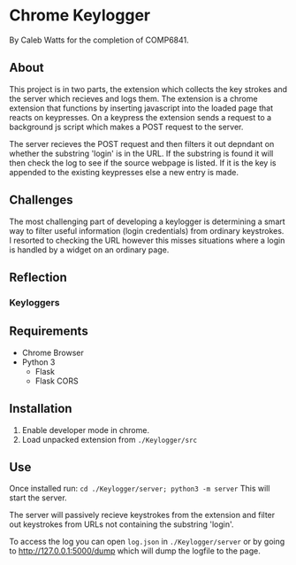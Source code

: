 # Chrome Keylogger
By Caleb Watts for the completion of COMP6841.

## About
This project is in two parts, the extension which collects the key strokes and the server which recieves and logs them. The extension is a chrome extension that functions by inserting javascript into the loaded page that reacts on keypresses. On a keypress the extension sends a request to a background js script which makes a POST request to the server.

The server recieves the POST request and then filters it out depndant on whether the substring 'login' is in the URL. If the substring is found it will then check the log to see if the source webpage is listed. If it is the key is appended to the existing keypresses else a new entry is made.

## Challenges
The most challenging part of developing a keylogger is determining a smart way to filter useful information (login credentials) from ordinary keystrokes. I resorted to checking the URL however this misses situations where a login is handled by a widget on an ordinary page.

## Reflection
### Keyloggers

## Requirements
- Chrome Browser
- Python 3
    - Flask
    - Flask CORS

## Installation
1. Enable developer mode in chrome.
2. Load unpacked extension from `./Keylogger/src`

## Use
Once installed run:
```cd ./Keylogger/server; python3 -m server```
This will start the server.

The server will passively recieve keystrokes from the extension and filter out keystrokes from URLs not containing the substring 'login'.

To access the log you can open `log.json` in `./Keylogger/server` or by going to http://127.0.0.1:5000/dump which will dump the logfile to the page.